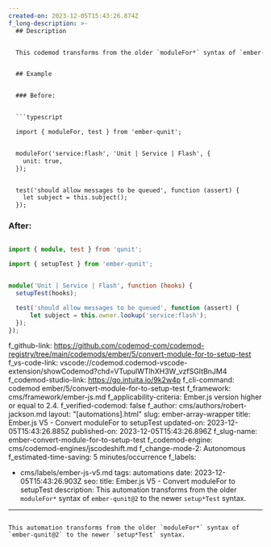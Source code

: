 ```yaml
---
created-on: 2023-12-05T15:43:26.874Z
f_long-description: >-
  ## Description


  This codemod transforms from the older `moduleFor*` syntax of `ember-qunit@2` to the newer `setup*Test` syntax.


  ## Example


  ### Before:


  ```typescript

  import { moduleFor, test } from 'ember-qunit';


  moduleFor('service:flash', 'Unit | Service | Flash', {
  	unit: true,
  });


  test('should allow messages to be queued', function (assert) {
  	let subject = this.subject();
  });

  ```


  ### After:


  ```typescript

  import { module, test } from 'qunit';

  import { setupTest } from 'ember-qunit';


  module('Unit | Service | Flash', function (hooks) {
  	setupTest(hooks);

  	test('should allow messages to be queued', function (assert) {
  		let subject = this.owner.lookup('service:flash');
  	});
  });

  ```
f_github-link: https://github.com/codemod-com/codemod-registry/tree/main/codemods/ember/5/convert-module-for-to-setup-test
f_vs-code-link: vscode://codemod.codemod-vscode-extension/showCodemod?chd=VTupulWTlhXH3W_vzfSGItBnJM4
f_codemod-studio-link: https://go.intuita.io/9k2w4p
f_cli-command: codemod ember/5/convert-module-for-to-setup-test
f_framework: cms/framework/ember-js.md
f_applicability-criteria: Ember.js version higher or equal to 2.4.
f_verified-codemod: false
f_author: cms/authors/robert-jackson.md
layout: "[automations].html"
slug: ember-array-wrapper
title: Ember.js V5 - Convert moduleFor to setupTest
updated-on: 2023-12-05T15:43:26.885Z
published-on: 2023-12-05T15:43:26.896Z
f_slug-name: ember-convert-module-for-to-setup-test
f_codemod-engine: cms/codemod-engines/jscodeshift.md
f_change-mode-2: Autonomous
f_estimated-time-saving: 5 minutes/occurrence
f_labels:
  - cms/labels/ember-js-v5.md
tags: automations
date: 2023-12-05T15:43:26.903Z
seo:
  title: Ember.js V5 - Convert moduleFor to setupTest
  description: This automation transforms from the older `moduleFor*` syntax of
    `ember-qunit@2` to the newer `setup*Test` syntax.
---
```

This automation transforms from the older `moduleFor*` syntax of `ember-qunit@2` to the newer `setup*Test` syntax.